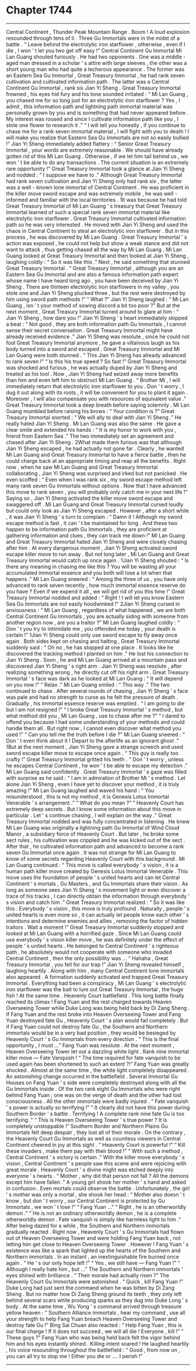 
# Chapter 1744


---

Central Continent , Thunder Peak Mountain Range .
Boom !
A loud explosion resounded through tens of li .
Three Gu Immortals were in the midst of a battle .
“ Leave behind the electrolytic iron starflower , otherwise , even if I die , I won ’ t let you two get off easy !” Central Continent Gu Immortal Mi Lan Guang shouted furiously .
He had two opponents .
One was a middle - aged man dressed in a scholar ’ s attire with large sleeves , the other was a short young man who had quite a lecherous appearance .
The former was an Eastern Sea Gu Immortal , Great Treasury Immortal , he had rank seven cultivation and cultivated information path . The latter was a Central Continent Gu Immortal , rank six Jian Yi Sheng .
Great Treasury Immortal frowned , his eyes hid fury and his tone sounded irritated : “ Mi Lan Guang , you chased me for so long just for an electrolytic iron starflower ? Yes , I admit , this information path and lightning path immortal material was personally grown by you and is something that had never appeared before . My interest was roused and since I cultivate information path like you , I stole one flower to research it .”
“ I will tell you honestly , if you continue to chase me for a rank seven immortal material , I will fight with you to death ! I will make you realize that Eastern Sea Gu Immortals are not so easily bullied !”
Jian Yi Sheng immediately added flattery : “ Senior Great Treasury Immortal , your words are extremely reasonable . We should have already gotten rid of this Mi Lan Guang . Otherwise , if we let him tail behind us , we won ’ t be able to do any transactions . The current situation is an extremely rare opportunity !”
Great Treasury Immortal took a glance at Jian Yi Sheng and nodded : “ I suppose we have to .”
Although Great Treasury Immortal had rank seven cultivation and Jian Yi Sheng only had rank six , the latter was a well - known lone immortal of Central Continent . He was proficient in the killer move sword escape and was extremely mobile , he was well - informed and familiar with the local territories .
1It was because he had told Great Treasury Immortal of Mi Lan Guang ’ s treasury that Great Treasury Immortal learned of such a special rank seven immortal material like electrolytic iron starflower .
Great Treasury Immortal cultivated information path so he was very interested . He moved with Jian Yi Sheng and used the chaos in Central Continent to steal an electrolytic iron starflower .
But in this process , he was discovered by Mi Lan Guang . Great Treasury Immortal ’ s action was exposed , he could not help but show a weak stance and did not want to attack , thus getting chased all the way by Mi Lan Guang .
Mi Lan Guang looked at Great Treasury Immortal and then looked at Jian Yi Sheng , laughing coldly : “ So it was like this .”
Next , he said something that stunned Great Treasury Immortal .
“ Great Treasury Immortal , although you are an Eastern Sea Gu Immortal and are also a famous information path expert whose name I have heard long ago , you have been deceived by Jian Yi Sheng . There are thirteen electrolytic iron starflowers in my valley , you stole one and Jian Yi Sheng plucked three , but the rest were destroyed by him using sword path methods !”
“ What ?”
Jian Yi Sheng laughed : “ Mi Lan Guang , isn ’ t your method of sowing discord a bit too poor ?”
But at the next moment , Great Treasury Immortal turned around to glare at him : “ Jian Yi Sheng , how dare you !”
Jian Yi Sheng ’ s heart immediately skipped a beat : “ Not good , they are both information path Gu Immortals , I cannot sense their secret conversation . Great Treasury Immortal might have already received evidence .”
Jian Yi Sheng was resolute , since he could not fool Great Treasury Immortal anymore , he gave a villainous laugh as his body turned into a sword and escaped .
Great Treasury Immortal and Mi Lan Guang were both stunned .
“ This Jian Yi Sheng has already advanced to rank seven !”
“ Is this his true speed ? So fast !”
Great Treasury Immortal was shocked and furious , he was actually duped by Jian Yi Sheng and treated as his tool . Now , Jian Yi Sheng had seized away more benefits than him and even left him to obstruct Mi Lan Guang .
“ Brother Mi , I will immediately return that electrolytic iron starflower to you . Don ’ t worry , I dug it out along with its roots , it will be convenient for you to plant it again . Moreover , I will also compensate you with resources of equivalent value .” Great Treasury Immortal took a deep breath before saying solemnly .
Mi Lan Guang mumbled before raising his brows : “ Your condition is ?”
Great Treasury Immortal snorted : “ We will ally to deal with Jian Yi Sheng .”
He really hated Jian Yi Sheng .
Mi Lan Guang was also the same .
He gave a clear smile and extended his hands : “ It is my honor to work with you , friend from Eastern Sea .”
The two immediately set an agreement and chased after Jian Yi Sheng .
2What made them furious was that although Jian Yi Sheng escaped , he had actually not gone far . Clearly , he wanted Mi Lan Guang and Great Treasury Immortal to have a fierce battle , then he could charge back at an appropriate timing and reap all the benefits .
Right now , when he saw Mi Lan Guang and Great Treasury Immortal collaborating , Jian Yi Sheng was surprised and irked but not panicked .
He even scoffed : “ Even when I was rank six , my sword escape method left many rank seven Gu Immortals without options . Now that I have advanced this move to rank seven , you will probably only catch me in your next life !”
Saying so , Jian Yi Sheng activated the killer move sword escape and swaggered off .
Mi Lan Guang and Great Treasury Immortal cursed loudly but could only look as Jian Yi Sheng escaped .
However , after a short while , it was Jian Yi Sheng ’ s turn to complain : “ Damn it ! Although my sword escape method is fast , it can ’ t be maintained for long . And these two happen to be information path Gu Immortals , they are proficient at gathering information and clues , they can track me down !”
Mi Lan Guang and Great Treasury Immortal hated Jian Yi Sheng and were closely chasing after him .
At every dangerous moment , Jian Yi Sheng activated sword escape killer move to run away .
But not long later , Mi Lan Guang and Great Treasury Immortal would catch up once again .
1Jian Yi Sheng shouted : “ Is there any meaning in chasing me like this ? You will be wasting all your accumulated immortal essence and you both will lose a lot when that happens .”
Mi Lan Guang sneered : “ Among the three of us , you have only advanced to rank seven recently , how much immortal essence reserve do you have ? Even if we expend it all , we will get rid of you this time !”
Great Treasury Immortal nodded and added : “ Right ! I will let you know Eastern Sea Gu Immortals are not easily hoodwinked !”
2Jian Yi Sheng cursed in anxiousness : “ Mi Lan Guang , regardless of what happened , we are both Central Continent Gu Immortals , you are actually siding with someone from another region now , are you a traitor ?”
Mi Lan Guang laughed coldly : “ Don ’ t you try to intimidate me , you offended me today , your death is certain !”
1Jian Yi Sheng could only use sword escape to fly away once again .
Both sides kept on chasing and halting , Great Treasury Immortal suddenly said : “ Oh no , he has stopped at one place . It looks like he discovered the tracking method I planted on him .”
He lost his connection to Jian Yi Sheng .
Soon , he and Mi Lan Guang arrived at a mountain pass and discovered Jian Yi Sheng ’ s right arm .
Jian Yi Sheng was resolute , after realizing something wrong , he directly cut off his right arm .
Great Treasury Immortal ’ s face was dark as he looked at Mi Lan Guang : “ It will depend on you now !”
“ Relax .” Mi Lan Guang smiled : “ This way .”
The two continued to chase .
After several rounds of chasing , Jian Yi Sheng ’ s face was pale and had no strength to curse as he felt the pressure of death .
Gradually , his immortal essence reserve was emptied .
“ I am going to die but I am not resigned !”
“ I broke Great Treasury Immortal ’ s method , but what method did you , Mi Lan Guang , use to chase after me ?”
“ I dared to offend you because I had some understanding of your methods and could handle them all . But right now , I cannot even discover what method you used !”
“ Can you tell me the truth before I die ?”
Mi Lan Guang sneered : “ Don ’ t even think about it ! Depart to the afterlife as an ignorant ghost .”
1But at the next moment , Jian Yi Sheng gave a strange screech and used sword escape killer move to escape once again .
“ This guy is really too crafty !” Great Treasury Immortal gritted his teeth .
“ Don ’ t worry , unless he escapes Central Continent , he won ’ t be able to escape my detection .” Mi Lan Guang said confidently .
Great Treasury Immortal ’ s gaze was filled with surprise as he said : “ I am in admiration of Brother Mi ’ s method . Let alone Jian Yi Sheng , even I have yet to discover your method , it is truly amazing !”
Mi Lan Guang laughed and waved his hand : “ You misunderstood , this is not my method , it is Genesis Lotus Immortal Venerable ’ s arrangement .”
“ What do you mean ?”
“ Heavenly Court has extremely deep secrets . But I know some information about this move in particular . Let ’ s continue chasing , I will explain on the way .”
Great Treasury Immortal nodded and was fully concentrated in listening .
He knew Mi Lan Guang was originally a lightning path Gu Immortal of Wind Cloud Manor , a subsidiary force of Heavenly Court . But later , he broke some sect rules , his cultivation was crippled and he was kicked out of the sect . After that , he cultivated information path and advanced to become a rank seven Gu Immortal once again .
It was not strange for Mi Lan Guang to know of some secrets regarding Heavenly Court with this background .
Mi Lan Guang continued : “ This move is called everybody ’ s vision , it is a human path killer move created by Genesis Lotus Immortal Venerable . This move uses the foundation of people ’ s united hearts and can let Central Continent ’ s mortals , Gu Masters , and Gu Immortals share their vision . As long as someone sees Jian Yi Sheng ’ s movement light or even discover a trace of his tracks , I can directly obtain the information through everybody ’ s vision and catch him .”
Great Treasury Immortal realized : “ So it was like this . Everybody ’ s vision , this move is truly profound . Naturally , people ’ s united hearts is even more so , it can actually let people know each other ’ s intentions and determine enemies and allies , removing the factor of hidden traitors . Wait a moment !”
Great Treasury Immortal suddenly stopped and looked at Mi Lan Guang with a horrified gaze .
Since Mi Lan Guang could use everybody ’ s vision killer move , he was definitely under the effect of people ’ s united hearts .
He belonged to Central Continent ’ s righteous path , he absolutely would not cooperate with someone who invaded Central Continent , then the only possibility was …
“ Hahaha , Great Treasury Immortal , you fell for our trap !” Jian Yi Sheng revealed himself , laughing heartily .
Along with him , many Central Continent lone immortals also appeared .
A formation suddenly activated and trapped Great Treasury Immortal .
Everything had been a conspiracy , Mi Lan Guang ’ s electrolytic iron starflower was the bait to lure out Great Treasury Immortal , the huge fish !
At the same time .
Heavenly Court battlefield .
This long battle finally reached its climax !
Fang Yuan and the rest charged towards Heaven Overseeing Tower while Duke Long was being held back by Di Zang Sheng .
If Fang Yuan and the rest broke into Heaven Overseeing Tower and Fang Yuan destroyed fate Gu , Heavenly Court ’ s plan would fail completely .
But if Fang Yuan could not destroy fate Gu , the Southern and Northern immortals would be in a very bad position , they would be besieged by Heavenly Court ’ s Gu Immortals from every direction .
“ This is the final opportunity , I must …” Fang Yuan was resolute . At the next moment , Heaven Overseeing Tower let out a dazzling white light .
Rank nine immortal killer move — Fate Vanquish !
“ The time required for fate vanquish to be used again has been shortened to such an extent ?!” Fang Yuan was greatly shocked .
Almost at the same time , the white light completely disappeared .
An astonishing change occurred in the battlefield .
Several Immortal Gu Houses on Fang Yuan ’ s side were completely destroyed along with all the Gu Immortals inside . Of the two rank eight Gu Immortals who were right behind Fang Yuan ; one was on the verge of death and the other had lost consciousness . All the other immortals were badly injured .
“ Fate vanquish ’ s power is actually so terrifying !”
“ It clearly did not have this power during Southern Border ’ s battle . Terrifying ! A complete rank nine fate Gu is too terrifying .”
“ This is Heaven Overseeing Tower ’ s true power ? It is completely unstoppable !”
Southern Border and Northern Plains Gu Immortals felt deep despair , they lost all of their morale .
On the contrary , the Heavenly Court Gu Immortals as well as countless viewers in Central Continent cheered in joy at this sight .
“ Heavenly Court is powerful !”
“ Kill these invaders , make them pay with their blood !”
“ With such a method , Central Continent ’ s victory is certain .”
With the killer move everybody ’ s vision , Central Continent ’ s people saw this scene and were rejoicing with great morale .
Heavenly Court ’ s divine might was etched deeply into everyone ’ s hearts .
“ Mother , why did that person not fall ? All the demons except him have fallen .” A young girl shook her mother ’ s hand and asked in confusion .
Even mortals could observe the battle .
Unfortunately , the girl ’ s mother was only a mortal , she shook her head : “ Mother also doesn ’ t know , but don ’ t worry , our Central Continent is protected by Gu Immortals , we won ’ t lose !”
“ Fang Yuan …”
“ Right , he is an otherworldly demon .”
“ He is not an ordinary otherworldly demon , he is a complete otherworldly demon . Fate vanquish is simply like harmless light to him .”
After being dazed for a while , the Southern and Northern immortals gradually reacted .
Right now , Heavenly Court ’ s Gu Immortals had flown out of Heaven Overseeing Tower and were holding Fang Yuan back , not letting him get close to Heaven Overseeing Tower .
However !
Fang Yuan ’ s existence was like a spark that lighted up the hearts of the Southern and Northern immortals .
In an instant , an inextinguishable fire burned once again .
“ He ’ s our only hope left !”
“ Yes , we still have — Fang Yuan !”
“ Although I really hate him , but …”
The Southern and Northern immortals ’ eyes shined with brilliance .
“ Their morale had actually risen ?” The Heavenly Court Gu Immortals were astonished .
“ Quick , kill Fang Yuan !” Duke Long had just sent the command when he was bitten by Di Zang Sheng .
But no matter how Di Zang Sheng ground its teeth , they only left behind several scars while producing sparks as they dug into Duke Long ’ s body .
At the same time , Wu Yong ’ s command arrived through treasure yellow heaven : “ Southern Alliance immortals , hear my command , use all your strength to help Fang Yuan breach Heaven Overseeing Tower and destroy fate Gu !”
Bing Sai Chuan also reacted : “ Help Fang Yuan , this is our final charge ! If it does not succeed , we will all die ! Everyone , kill !”
“ These guys ?” Fang Yuan who was being held back felt the vigor behind him and his eyes instantly shined .
Killing intent soared !
He laughed heartily , his voice resounding throughout the battlefield : “ Good , from now on , you can all try to stop me ! Either you die or …. I perish !”

---

